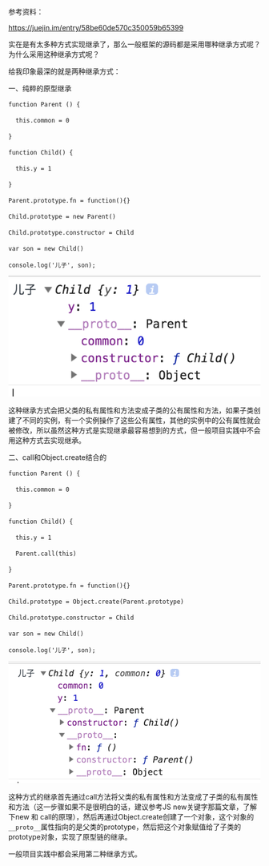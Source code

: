 参考资料： 

<https://juejin.im/entry/58be60de570c350059b65399>

实在是有太多种方式实现继承了，那么一般框架的源码都是采用哪种继承方式呢？为什么采用这种继承方式呢？ 

给我印象最深的就是两种继承方式： 

一、纯粹的原型继承 

```
function Parent () {

  this.common = 0

}

function Child() {

  this.y = 1

}

Parent.prototype.fn = function(){}

Child.prototype = new Parent()

Child.prototype.constructor = Child

var son = new Child()

console.log('儿子', son);
```

![first](assets/first.jpg)

这种继承方式会把父类的私有属性和方法变成子类的公有属性和方法，如果子类创建了不同的实例，有一个实例操作了这些公有属性，其他的实例中的公有属性就会被修改，所以虽然这种方式是实现继承最容易想到的方式，但一般项目实践中不会用这种方式去实现继承。

二、call和Object.create结合的

```
function Parent () {

  this.common = 0

}

function Child() {

  this.y = 1

  Parent.call(this)

}

Parent.prototype.fn = function(){}

Child.prototype = Object.create(Parent.prototype)

Child.prototype.constructor = Child

var son = new Child()

console.log('儿子', son);
```

![second](assets/second.jpg)

这种方式的继承首先通过call方法将父类的私有属性和方法变成了子类的私有属性和方法（这一步骤如果不是很明白的话，建议参考JS new关键字那篇文章，了解下new 和 call的原理），然后再通过Object.create创建了一个对象，这个对象的`__proto__`属性指向的是父类的prototype，然后把这个对象赋值给了子类的prototype对象，实现了原型链的继承。

一般项目实践中都会采用第二种继承方式。